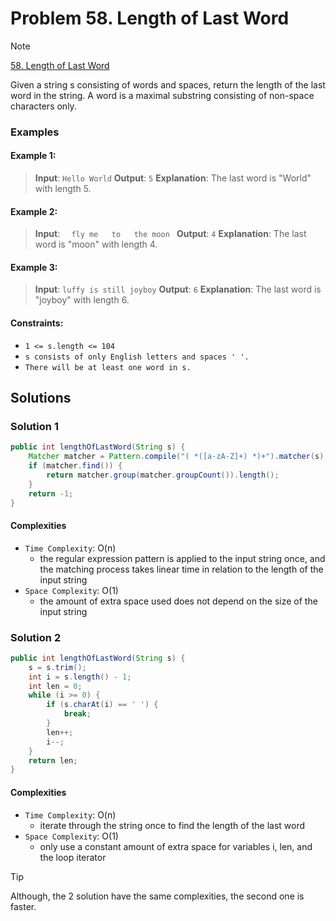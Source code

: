 # Problem 58. Length of Last Word

> [!NOTE]
> [58. Length of Last Word](https://leetcode.com/problems/length-of-last-word/description/?envType=study-plan-v2&envId=top-interview-150)

Given a string s consisting of words and spaces, return the length of the last word in the string.
A word is a maximal substring consisting of non-space characters only.

### Examples

#### Example 1:

> **Input**: `Hello World`
> **Output**: `5`
> **Explanation**: The last word is "World" with length 5.

#### Example 2:

> **Input**: `   fly me   to   the moon  `
> **Output**: `4`
> **Explanation**: The last word is "moon" with length 4.

#### Example 3:

> **Input**: `luffy is still joyboy`
> **Output**: `6`
> **Explanation**: The last word is "joyboy" with length 6.

#### Constraints:

- `1 <= s.length <= 104`
- `s consists of only English letters and spaces ' '.`
- `There will be at least one word in s.`

## Solutions

### Solution 1

```java
public int lengthOfLastWord(String s) {
    Matcher matcher = Pattern.compile("( *([a-zA-Z]+) *)+").matcher(s);
    if (matcher.find()) {
        return matcher.group(matcher.groupCount()).length();
    }
    return -1;
}
```

#### Complexities

- `Time Complexity`: O(n)
    - the regular expression pattern is applied to the input string once, and the matching process takes linear time in relation to the length of the input string
- `Space Complexity`: O(1)
    - the amount of extra space used does not depend on the size of the input string

### Solution 2

```java
public int lengthOfLastWord(String s) {
    s = s.trim();
    int i = s.length() - 1;
    int len = 0;
    while (i >= 0) {
        if (s.charAt(i) == ' ') {
            break;
        }
        len++;
        i--;
    }
    return len;
}
```

#### Complexities

- `Time Complexity`: O(n)
    - iterate through the string once to find the length of the last word
- `Space Complexity`: O(1)
    - only use a constant amount of extra space for variables i, len, and the loop iterator

> [!TIP]
> Although, the 2 solution have the same complexities, the second one is faster.